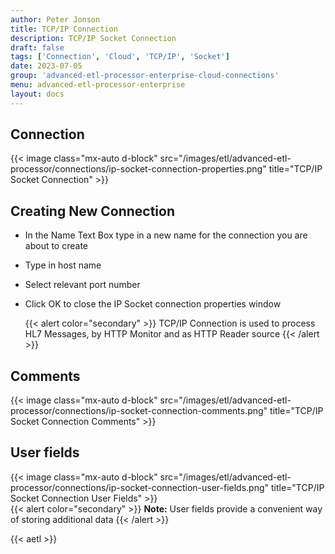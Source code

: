 ```yaml
---
author: Peter Jonson
title: TCP/IP Connection
description: TCP/IP Socket Connection
draft: false
tags: ['Connection', 'Cloud', 'TCP/IP', 'Socket']
date: 2023-07-05
group: 'advanced-etl-processor-enterprise-cloud-connections'
menu: advanced-etl-processor-enterprise
layout: docs
---
```


## Connection

{{< image class="mx-auto d-block" src="/images/etl/advanced-etl-processor/connections/ip-socket-connection-properties.png" title="TCP/IP Socket Connection" >}}

## Creating New Connection

- In the Name Text Box type in a new name for the connection you are about to create
- Type in host name
- Select relevant port number
- Click OK to close the IP Socket connection properties window

  {{< alert color="secondary" >}}
  TCP/IP Connection is used to process HL7 Messages, by HTTP Monitor and as HTTP Reader source
  {{< /alert >}}

## Comments

{{< image class="mx-auto d-block"  src="/images/etl/advanced-etl-processor/connections/ip-socket-connection-comments.png" title="TCP/IP Socket Connection Comments" >}}

## User fields

{{< image class="mx-auto d-block"  src="/images/etl/advanced-etl-processor/connections/ip-socket-connection-user-fields.png" title="TCP/IP Socket Connection User Fields" >}}
\
{{< alert color="secondary" >}}
**Note:** User fields provide a convenient way of storing additional data
{{< /alert >}}

{{< aetl >}}
